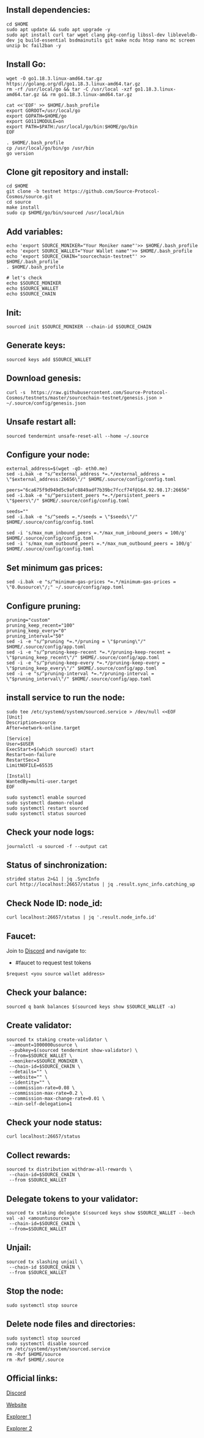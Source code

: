 ## Install dependencies:
```
cd $HOME
sudo apt update && sudo apt upgrade -y
sudo apt install curl tar wget clang pkg-config libssl-dev libleveldb-dev jq build-essential bsdmainutils git make ncdu htop nano mc screen unzip bc fail2ban -y
```

## Install Go:
```
wget -O go1.18.3.linux-amd64.tar.gz https://golang.org/dl/go1.18.3.linux-amd64.tar.gz
rm -rf /usr/local/go && tar -C /usr/local -xzf go1.18.3.linux-amd64.tar.gz && rm go1.18.3.linux-amd64.tar.gz

cat <<'EOF' >> $HOME/.bash_profile
export GOROOT=/usr/local/go
export GOPATH=$HOME/go
export GO111MODULE=on
export PATH=$PATH:/usr/local/go/bin:$HOME/go/bin
EOF

. $HOME/.bash_profile
cp /usr/local/go/bin/go /usr/bin
go version
```

## Clone git repository and install:
```
cd $HOME
git clone -b testnet https://github.com/Source-Protocol-Cosmos/source.git
cd source
make install
sudo cp $HOME/go/bin/sourced /usr/local/bin
```
## Add variables:
```
echo 'export SOURCE_MONIKER="Your Moniker name"'>> $HOME/.bash_profile
echo 'export SOURCE_WALLET="Your Wallet name"'>> $HOME/.bash_profile
echo 'export SOURCE_CHAIN="sourcechain-testnet"' >> $HOME/.bash_profile
. $HOME/.bash_profile

# let's check
echo $SOURCE_MONIKER
echo $SOURCE_WALLET
echo $SOURCE_CHAIN
```

## Init:
```
sourced init $SOURCE_MONIKER --chain-id $SOURCE_CHAIN
```
## Generate keys:
```
sourced keys add $SOURCE_WALLET
```
## Download genesis:
```
curl -s  https://raw.githubusercontent.com/Source-Protocol-Cosmos/testnets/master/sourcechain-testnet/genesis.json > ~/.source/config/genesis.json
```

## Unsafe restart all:
```
sourced tendermint unsafe-reset-all --home ~/.source
```

## Configure your node:
```
external_address=$(wget -qO- eth0.me) 
sed -i.bak -e "s/^external_address *=.*/external_address = \"$external_address:26656\"/" $HOME/.source/config/config.toml

peers="6ca675f9d949d5c9afc8849adf7b39bc7fccf74f@164.92.98.17:26656"
sed -i.bak -e "s/^persistent_peers *=.*/persistent_peers = \"$peers\"/" $HOME/.source/config/config.toml

seeds=""
sed -i.bak -e "s/^seeds =.*/seeds = \"$seeds\"/" $HOME/.source/config/config.toml

sed -i 's/max_num_inbound_peers =.*/max_num_inbound_peers = 100/g' $HOME/.source/config/config.toml
sed -i 's/max_num_outbound_peers =.*/max_num_outbound_peers = 100/g' $HOME/.source/config/config.toml
```

## Set minimum gas prices:
```
sed -i.bak -e "s/^minimum-gas-prices *=.*/minimum-gas-prices = \"0.0usource\"/;" ~/.source/config/app.toml
```
## Configure pruning:
```
pruning="custom"
pruning_keep_recent="100"
pruning_keep_every="0"
pruning_interval="50"
sed -i -e "s/^pruning *=.*/pruning = \"$pruning\"/" $HOME/.source/config/app.toml
sed -i -e "s/^pruning-keep-recent *=.*/pruning-keep-recent = \"$pruning_keep_recent\"/" $HOME/.source/config/app.toml
sed -i -e "s/^pruning-keep-every *=.*/pruning-keep-every = \"$pruning_keep_every\"/" $HOME/.source/config/app.toml
sed -i -e "s/^pruning-interval *=.*/pruning-interval = \"$pruning_interval\"/" $HOME/.source/config/app.toml
```
## install service to run the node:
```
sudo tee /etc/systemd/system/sourced.service > /dev/null <<EOF
[Unit]
Description=source
After=network-online.target

[Service]
User=$USER
ExecStart=$(which sourced) start
Restart=on-failure
RestartSec=3
LimitNOFILE=65535

[Install]
WantedBy=multi-user.target
EOF

sudo systemctl enable sourced
sudo systemctl daemon-reload
sudo systemctl restart sourced
sudo systemctl status sourced
```

## Check your node logs:
```
journalctl -u sourced -f --output cat
```
## Status of sinchronization:
```
strided status 2>&1 | jq .SyncInfo
curl http://localhost:26657/status | jq .result.sync_info.catching_up
```
## Check Node ID: node_id:
```
curl localhost:26657/status | jq '.result.node_info.id'
```
## Faucet:
Join to [Discord](https://discord.gg/bE2jcbSa) and navigate to:

* #faucet to request test tokens
```
$request <you source wallet address>
```
## Сheck your balance:
```
sourced q bank balances $(sourced keys show $SOURCE_WALLET -a)
```
## Create validator:
```
sourced tx staking create-validator \
 --amount=1000000usource \
 --pubkey=$(sourced tendermint show-validator) \
 --from=$SOURCE_WALLET \
 --moniker=$SOURCE_MONIKER \
 --chain-id=$SOURCE_CHAIN \
 --details="" \
 --website="" \
 --identity="" \
 --commission-rate=0.08 \
 --commission-max-rate=0.2 \
 --commission-max-change-rate=0.01 \
 --min-self-delegation=1
```

## Check your node status:
```
curl localhost:26657/status
```
## Collect rewards:
```
sourced tx distribution withdraw-all-rewards \
 --chain-id=$SOURCE_CHAIN \
 --from $SOURCE_WALLET
```
## Delegate tokens to your validator:
```
sourced tx staking delegate $(sourced keys show $SOURCE_WALLET --bech val -a) <amountusource> \
 --chain-id=$SOURCE_CHAIN \
 --from=$SOURCE_WALLET
```

## Unjail:
```
sourced tx slashing unjail \
 --chain-id $SOURCE_CHAIN \
 --from $SOURCE_WALLET 
```
## Stop the node:
```
sudo systemctl stop source
```
## Delete node files and directories:
```
sudo systemctl stop sourced
sudo systemctl disable sourced
rm /etc/systemd/system/sourced.service
rm -Rvf $HOME/source
rm -Rvf $HOME/.source
```
## Official links:
  
[Discord](https://discord.gg/bE2jcbSa)

[Website](https://www.sourceprotocol.io)

[Explorer 1](https://explorer.testnet.sourceprotocol.io/source/staking)

[Explorer 2](https://exp.nodeist.net/Source/staking)
